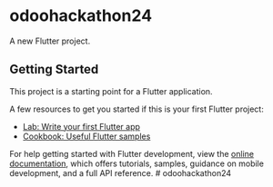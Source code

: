 # odoohackathon24

A new Flutter project.

## Getting Started

This project is a starting point for a Flutter application.
 
 
A few resources to get you started if this is your first Flutter project:
- [Lab: Write your first Flutter app](https://docs.flutter.dev/get-started/codelab)
- [Cookbook: Useful Flutter samples](https://docs.flutter.dev/cookbook)

For help getting started with Flutter development, view the
[online documentation](https://docs.flutter.dev/), which offers tutorials,
samples, guidance on mobile development, and a full API reference.
#   o d o o h a c k a t h o n 2 4 
 
 
